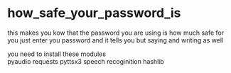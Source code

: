 # how_safe_your_password_is
this makes you kow that the password you are using is how much safe for you 
just enter you password and it tells you but saying and writing as well 

you need to install these modules  
pyaudio
requests
pyttsx3
speech recoginition 
hashlib 

